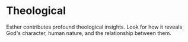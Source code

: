 # Theological

Esther contributes profound theological insights. Look for how it reveals God's character, human nature, and the relationship between them.

